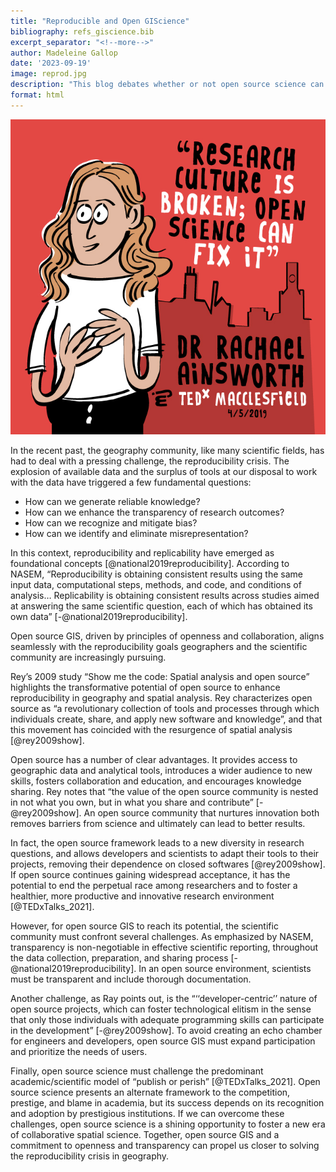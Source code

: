 ```yaml
---
title: "Reproducible and Open GIScience"
bibliography: refs_giscience.bib
excerpt_separator: "<!--more-->"
author: Madeleine Gallop
date: '2023-09-19'
image: reprod.jpg
description: "This blog debates whether or not open source science can provide a solution to the reproducibility crisis."
format: html
---
```


![](https://raw.githubusercontent.com/rainsworth/rainsworth.github.io/master/assets/img/posts/TEDxMacc/TEDx_Macc5_2019_Rachael.jpg)

In the recent past, the geography community, like many scientific fields, has had to deal with a pressing challenge, the reproducibility crisis. The explosion of available data and the surplus of tools at our disposal to work with the data have triggered a few fundamental questions: 

- How can we generate reliable knowledge? 
- How can we enhance the transparency of research outcomes?
- How can we recognize and mitigate bias? 
- How can we identify and eliminate misrepresentation?

In this context, reproducibility and replicability have emerged as foundational concepts [@national2019reproducibility]. According to NASEM, “Reproducibility is obtaining consistent results using the same input data, computational steps, methods, and code, and conditions of analysis… Replicability is obtaining consistent results across studies aimed at answering the same scientific question, each of which has obtained its own data” [-@national2019reproducibility].

Open source GIS, driven by principles of openness and collaboration, aligns seamlessly with the reproducibility goals geographers and the scientific community are increasingly pursuing. 

Rey’s 2009 study “Show me the code: Spatial analysis and open source” highlights the transformative potential of open source to enhance reproducibility in geography and spatial analysis. Rey characterizes open source as “a revolutionary collection of tools and processes through which individuals create, share, and apply new software and knowledge”, and that this movement has coincided with the resurgence of spatial analysis [@rey2009show]. 

Open source has a number of clear advantages. It provides access to geographic data and analytical tools, introduces a wider audience to new skills, fosters collaboration and education, and encourages knowledge sharing. Rey notes that “the value of the open source community is nested in not what you own, but in what you share and contribute” [-@rey2009show]. An open source community that nurtures innovation both removes barriers from science and ultimately can lead to better results. 

In fact, the open source framework leads to a new diversity in research questions, and allows developers and scientists to adapt their tools to their projects, removing their dependence on closed softwares [@rey2009show]. If open source continues gaining widespread acceptance, it has the potential to end the perpetual race among researchers and to foster a healthier, more productive and innovative research environment [@TEDxTalks_2021]. 

However, for open source GIS to reach its potential, the scientific community must confront several challenges. As emphasized by NASEM, transparency is non-negotiable in effective scientific reporting, throughout the data collection, preparation, and sharing process [-@national2019reproducibility]. In an open source environment, scientists must be transparent and include thorough documentation. 

Another challenge, as Ray points out, is the “‘‘developer-centric’’ nature of open source projects, which can foster technological elitism in the sense that only those individuals with adequate programming skills can participate in the development” [-@rey2009show]. To avoid creating an echo chamber for engineers and developers, open source GIS must expand participation and prioritize the needs of users.

Finally, open source science must challenge the predominant academic/scientific model of “publish or perish” [@TEDxTalks_2021]. Open source science presents an alternate framework to the competition, prestige, and blame in academia, but its success depends on its recognition and adoption by prestigious institutions. If we can overcome these challenges, open source science is a shining opportunity to foster a new era of collaborative spatial science. Together, open source GIS and a commitment to openness and transparency can propel us closer to solving the reproducibility crisis in geography.